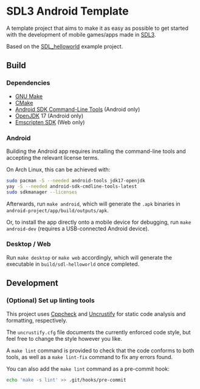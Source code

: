 # SDL3 Android Template

A template project that aims to make it as easy as possible to get started
with the development of mobile games/apps made in [SDL3].

Based on the [SDL_helloworld] example project.

## Build

### Dependencies

- [GNU Make]
- [CMake]
- [Android SDK Command-Line Tools] (Android only)
- [OpenJDK] 17 (Android only)
- [Emscripten SDK] (Web only)
<!-- - [Inkscape] (Android only) -->

### Android

Building the Android app requires installing the command-line tools
and accepting the relevant license terms.

On Arch Linux, this can be achieved with:

```sh
sudo pacman -S --needed android-tools jdk17-openjdk
yay -S --needed android-sdk-cmdline-tools-latest
sudo sdkmanager --licenses
```

Afterwards, run `make android`,
which will generate the `.apk` binaries in
`android-project/app/build/outputs/apk`.

Or, to install the app directly onto a mobile device for debugging,
run `make android-dev`
(requires a USB-connected Android device).

### Desktop / Web

Run `make desktop` or `make web` accordingly,
which will generate the executable in `build/sdl-helloworld` once completed.

## Development

### (Optional) Set up linting tools

This project uses [Cppcheck] and [Uncrustify]
for static code analysis and formatting, respectively.

The `uncrustify.cfg` file documents the currently enforced code style,
but feel free to change the style however you like.

A `make lint` command is provided to check that the code conforms to both tools,
as well as a `make lint-fix` command to fix any errors found.

You can also add the `make lint` command as a pre-commit hook:

```sh
echo 'make -s lint' >> .git/hooks/pre-commit
```

<!-- Links -->

[SDL3]: http://libsdl.org/
[SDL_helloworld]: https://github.com/libsdl-org/SDL_helloworld
[GNU Make]: http://www.gnu.org/software/make/
[CMake]: https://cmake.org/
[Android SDK Command-Line Tools]:
	https://developer.android.com/tools/releases/cmdline-tools
[OpenJDK]: https://openjdk.org/
<!-- [Inkscape]: https://inkscape.org/ -->
[Emscripten SDK]: https://emscripten.org/

[Cppcheck]: https://cppcheck.sourceforge.io/
[Uncrustify]: https://uncrustify.sourceforge.net/
